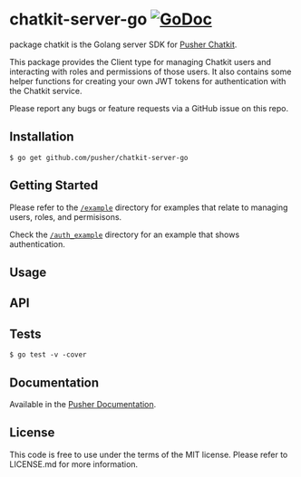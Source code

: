 # chatkit-server-go [![GoDoc](https://godoc.org/github.com/pusher/chatkit-server-go?status.svg)](http://godoc.org/github.com/pusher/chatkit-server-go)

package chatkit is the Golang server SDK for [Pusher Chatkit](https://pusher.com/chatkit).

This package provides the Client type for managing Chatkit users and
interacting with roles and permissions of those users. It also contains some helper
functions for creating your own JWT tokens for authentication with the Chatkit
service.

Please report any bugs or feature requests via a GitHub issue on this repo.

## Installation

    $ go get github.com/pusher/chatkit-server-go

## Getting Started

Please refer to the [`/example`](https://github.com/pusher/chatkit-server-go/tree/master/example) directory for examples that relate to managing users, roles, and permisisons.

Check the [`/auth_example`](https://github.com/pusher/chatkit-server-go/tree/master/auth_example) directory for an example that shows authentication.

## Usage

## API

## Tests

    $ go test -v -cover

## Documentation

Available in the [Pusher Documentation](https://docs.pusher.com/chatkit).

## License

This code is free to use under the terms of the MIT license. Please refer to LICENSE.md for more information.
